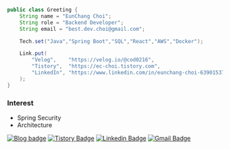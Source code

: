 
```java
public class Greeting {
    String name = "EunChang Choi";
    String role = "Backend Developer";
    String email = "best.dev.choi@gmail.com";

    Tech.set("Java","Spring Boot","SQL","React","AWS","Docker");

    Link.put(
        "Velog",    "https://velog.io/@cod0216",
        "Tistory",  "https://ec-choi.tistory.com",
        "LinkedIn", "https://www.linkedin.com/in/eunchang-choi-639015379"
    );
}
```

### Interest
- Spring Security
- Architecture

[![Blog badge](https://img.shields.io/badge/velog-555263?style=flat&logo=velog&logoColor=white)](https://velog.io/@cod0216/posts)
[![Tistory Badge](https://img.shields.io/badge/tistory-000000?style=flat&logo=tistory&logoColor=white)](https://ec-choi.tistory.com/)
[![Linkedin Badge](https://img.shields.io/badge/-LinkedIn-blue?style=flat-square&logo=lospec&logoColor=white&link=https://www.linkedin.com/in/eunchang-choi-639015379/)](https://www.linkedin.com/in/eunchang-choi-639015379/)
[![Gmail Badge](https://img.shields.io/badge/-Gmail-d14836?style=flat-square&logo=Gmail&logoColor=white&link=mailto:best.dev.choi@gmail.com)](mailto:best.dev.choi@gmail.com)
